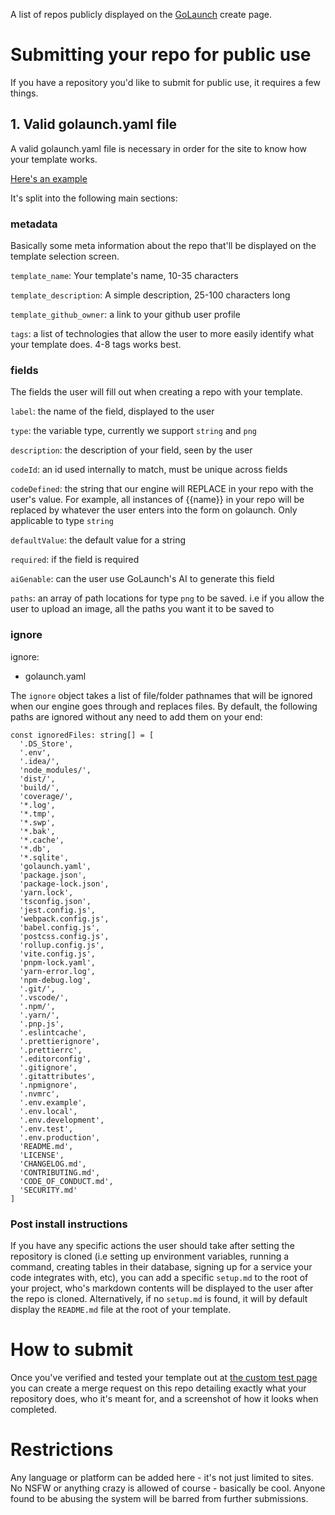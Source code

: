 A list of repos publicly displayed on the [GoLaunch](https://golaunch.dev) create page.

# Submitting your repo for public use

If you have a repository you'd like to submit for public use, it requires a few things.

## 1. Valid golaunch.yaml file

A valid golaunch.yaml file is necessary in order for the site to know how your template works.

[Here's an example](https://github.com/GoLaunch-dev/saas-waitlist-landingpage/blob/main/golaunch.yaml)

It's split into the following main sections:

### metadata

Basically some meta information about the repo that'll be displayed on the template selection screen.

`template_name`: Your template's name, 10-35 characters

`template_description`: A simple description, 25-100 characters long

`template_github_owner`: a link to your github user profile

`tags`: a list of technologies that allow the user to more easily identify what your template does. 4-8 tags works best.

### fields

The fields the user will fill out when creating a repo with your template.

`label`: the name of the field, displayed to the user

`type`: the variable type, currently we support `string` and `png`

`description`: the description of your field, seen by the user

`codeId`: an id used internally to match, must be unique across fields

`codeDefined`: the string that our engine will REPLACE in your repo with the user's value. For example, all instances of {{name}} in your repo will be replaced by whatever the user enters into the form on golaunch. Only applicable to type `string`

`defaultValue`: the default value for a string

`required`: if the field is required

`aiGenable`: can the user use GoLaunch's AI to generate this field

`paths`: an array of path locations for type `png` to be saved. i.e if you allow the user to upload an image, all the paths you want it to be saved to

### ignore

ignore:

- golaunch.yaml

The `ignore` object takes a list of file/folder pathnames that will be ignored when our engine goes through and replaces files. By default, the following paths are ignored without any need to add them on your end:

```
const ignoredFiles: string[] = [
  '.DS_Store',
  '.env',
  '.idea/',
  'node_modules/',
  'dist/',
  'build/',
  'coverage/',
  '*.log',
  '*.tmp',
  '*.swp',
  '*.bak',
  '*.cache',
  '*.db',
  '*.sqlite',
  'golaunch.yaml',
  'package.json',
  'package-lock.json',
  'yarn.lock',
  'tsconfig.json',
  'jest.config.js',
  'webpack.config.js',
  'babel.config.js',
  'postcss.config.js',
  'rollup.config.js',
  'vite.config.js',
  'pnpm-lock.yaml',
  'yarn-error.log',
  'npm-debug.log',
  '.git/',
  '.vscode/',
  '.npm/',
  '.yarn/',
  '.pnp.js',
  '.eslintcache',
  '.prettierignore',
  '.prettierrc',
  '.editorconfig',
  '.gitignore',
  '.gitattributes',
  '.npmignore',
  '.nvmrc',
  '.env.example',
  '.env.local',
  '.env.development',
  '.env.test',
  '.env.production',
  'README.md',
  'LICENSE',
  'CHANGELOG.md',
  'CONTRIBUTING.md',
  'CODE_OF_CONDUCT.md',
  'SECURITY.md'
]
```

### Post install instructions

If you have any specific actions the user should take after setting the repository is cloned (i.e setting up environment variables, running a command, creating tables in their database, signing up for a service your code integrates with, etc), you can add a specific `setup.md` to the root of your project, who's markdown contents will be displayed to the user after the repo is cloned. Alternatively, if no `setup.md` is found, it will by default display the `README.md` file at the root of your template.

# How to submit

Once you've verified and tested your template out at [the custom test page](https://golaunch.dev/custom) you can create a merge request on this repo detailing exactly what your repository does, who it's meant for, and a screenshot of how it looks when completed.

# Restrictions

Any language or platform can be added here - it's not just limited to sites. No NSFW or anything crazy is allowed of course - basically be cool. Anyone found to be abusing the system will be barred from further submissions.
